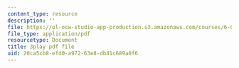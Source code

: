 ```yaml
---
content_type: resource
description: ''
file: https://ol-ocw-studio-app-production.s3.amazonaws.com/courses/6-033-computer-system-engineering-spring-2018/20ca5cb8efd0a97263e8db41c689a0f6_r2_-2KW76ec.pdf
file_type: application/pdf
resourcetype: Document
title: 3play pdf file
uid: 20ca5cb8-efd0-a972-63e8-db41c689a0f6
---
```

